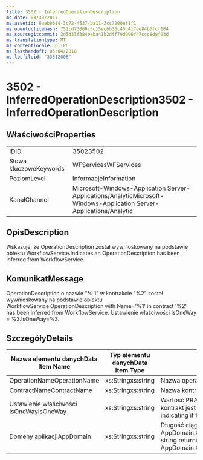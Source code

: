 ```yaml
---
title: 3502 - InferredOperationDescription
ms.date: 03/30/2017
ms.assetid: 6aebb614-3c72-4537-ba11-3cc7200ef1f1
ms.openlocfilehash: 752cd73066c3c15ecbb36c40c417ee84b3fcf184
ms.sourcegitcommit: 3d5d33f384eeba41b2dff79d096f47ccc8d8f03d
ms.translationtype: MT
ms.contentlocale: pl-PL
ms.lasthandoff: 05/04/2018
ms.locfileid: "33512008"
---
```

# <a name="3502---inferredoperationdescription"></a><span data-ttu-id="1dd70-102">3502 - InferredOperationDescription</span><span class="sxs-lookup"><span data-stu-id="1dd70-102">3502 - InferredOperationDescription</span></span>
## <a name="properties"></a><span data-ttu-id="1dd70-103">Właściwości</span><span class="sxs-lookup"><span data-stu-id="1dd70-103">Properties</span></span>  
  
|||  
|-|-|  
|<span data-ttu-id="1dd70-104">ID</span><span class="sxs-lookup"><span data-stu-id="1dd70-104">ID</span></span>|<span data-ttu-id="1dd70-105">3502</span><span class="sxs-lookup"><span data-stu-id="1dd70-105">3502</span></span>|  
|<span data-ttu-id="1dd70-106">Słowa kluczowe</span><span class="sxs-lookup"><span data-stu-id="1dd70-106">Keywords</span></span>|<span data-ttu-id="1dd70-107">WFServices</span><span class="sxs-lookup"><span data-stu-id="1dd70-107">WFServices</span></span>|  
|<span data-ttu-id="1dd70-108">Poziom</span><span class="sxs-lookup"><span data-stu-id="1dd70-108">Level</span></span>|<span data-ttu-id="1dd70-109">Informacje</span><span class="sxs-lookup"><span data-stu-id="1dd70-109">Information</span></span>|  
|<span data-ttu-id="1dd70-110">Kanał</span><span class="sxs-lookup"><span data-stu-id="1dd70-110">Channel</span></span>|<span data-ttu-id="1dd70-111">Microsoft-Windows-Application Server-Applications/Analytic</span><span class="sxs-lookup"><span data-stu-id="1dd70-111">Microsoft-Windows-Application Server-Applications/Analytic</span></span>|  
  
## <a name="description"></a><span data-ttu-id="1dd70-112">Opis</span><span class="sxs-lookup"><span data-stu-id="1dd70-112">Description</span></span>  
 <span data-ttu-id="1dd70-113">Wskazuje, że OperationDescription został wywnioskowany na podstawie obiektu WorkflowService.</span><span class="sxs-lookup"><span data-stu-id="1dd70-113">Indicates an OperationDescription has been inferred from WorkflowService.</span></span>  
  
## <a name="message"></a><span data-ttu-id="1dd70-114">Komunikat</span><span class="sxs-lookup"><span data-stu-id="1dd70-114">Message</span></span>  
 <span data-ttu-id="1dd70-115">OperationDescription o nazwie "% 1" w kontrakcie "%2" został wywnioskowany na podstawie obiektu WorkflowService.</span><span class="sxs-lookup"><span data-stu-id="1dd70-115">OperationDescription with Name='%1' in contract '%2' has been inferred from WorkflowService.</span></span> <span data-ttu-id="1dd70-116">Ustawienie właściwości IsOneWay = %3.</span><span class="sxs-lookup"><span data-stu-id="1dd70-116">IsOneWay=%3.</span></span>  
  
## <a name="details"></a><span data-ttu-id="1dd70-117">Szczegóły</span><span class="sxs-lookup"><span data-stu-id="1dd70-117">Details</span></span>  
  
|<span data-ttu-id="1dd70-118">Nazwa elementu danych</span><span class="sxs-lookup"><span data-stu-id="1dd70-118">Data Item Name</span></span>|<span data-ttu-id="1dd70-119">Typ elementu danych</span><span class="sxs-lookup"><span data-stu-id="1dd70-119">Data Item Type</span></span>|<span data-ttu-id="1dd70-120">Opis</span><span class="sxs-lookup"><span data-stu-id="1dd70-120">Description</span></span>|  
|--------------------|--------------------|-----------------|  
|<span data-ttu-id="1dd70-121">OperationName</span><span class="sxs-lookup"><span data-stu-id="1dd70-121">OperationName</span></span>|<span data-ttu-id="1dd70-122">xs:String</span><span class="sxs-lookup"><span data-stu-id="1dd70-122">xs:string</span></span>|<span data-ttu-id="1dd70-123">Nazwa operacji.</span><span class="sxs-lookup"><span data-stu-id="1dd70-123">The name of the operation.</span></span>|  
|<span data-ttu-id="1dd70-124">ContractName</span><span class="sxs-lookup"><span data-stu-id="1dd70-124">ContractName</span></span>|<span data-ttu-id="1dd70-125">xs:String</span><span class="sxs-lookup"><span data-stu-id="1dd70-125">xs:string</span></span>|<span data-ttu-id="1dd70-126">Nazwa kontraktu.</span><span class="sxs-lookup"><span data-stu-id="1dd70-126">The name of the contract.</span></span>|  
|<span data-ttu-id="1dd70-127">Ustawienie właściwości IsOneWay</span><span class="sxs-lookup"><span data-stu-id="1dd70-127">IsOneWay</span></span>|<span data-ttu-id="1dd70-128">xs:String</span><span class="sxs-lookup"><span data-stu-id="1dd70-128">xs:string</span></span>|<span data-ttu-id="1dd70-129">Wartość PRAWDA lub Fałsz wskazująca, czy kontrakt jest jednokierunkowa.</span><span class="sxs-lookup"><span data-stu-id="1dd70-129">True or False indicating if the contract is one-way.</span></span>|  
|<span data-ttu-id="1dd70-130">Domeny aplikacji</span><span class="sxs-lookup"><span data-stu-id="1dd70-130">AppDomain</span></span>|<span data-ttu-id="1dd70-131">xs:String</span><span class="sxs-lookup"><span data-stu-id="1dd70-131">xs:string</span></span>|<span data-ttu-id="1dd70-132">Długość ciągu zwróconego przez AppDomain.CurrentDomain.FriendlyName.</span><span class="sxs-lookup"><span data-stu-id="1dd70-132">The string returned by AppDomain.CurrentDomain.FriendlyName.</span></span>|
